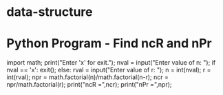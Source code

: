 # data-structure

# Python Program - Find ncR and nPr

import math;
print("Enter 'x' for exit.");
nval = input("Enter value of n: ");
if nval == 'x':
    exit();
else:
    rval = input("Enter value of r: ");
    n = int(nval);
    r = int(rval);
    npr = math.factorial(n)/math.factorial(n-r);
    ncr = npr/math.factorial(r);
    print("ncR =",ncr);
    print("nPr =",npr);
